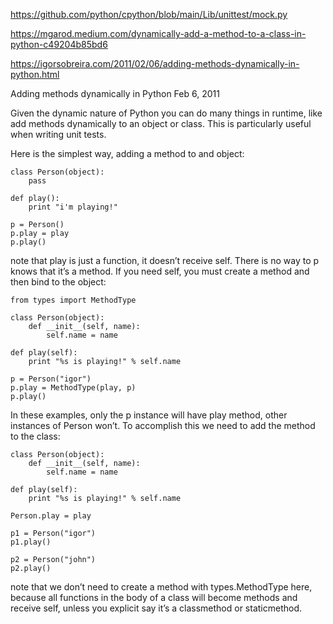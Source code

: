https://github.com/python/cpython/blob/main/Lib/unittest/mock.py


https://mgarod.medium.com/dynamically-add-a-method-to-a-class-in-python-c49204b85bd6


https://igorsobreira.com/2011/02/06/adding-methods-dynamically-in-python.html

Adding methods dynamically in Python
Feb 6, 2011

Given the dynamic nature of Python you can do many things in runtime, like add methods dynamically to an object or class. This is particularly useful when writing unit tests.

Here is the simplest way, adding a method to and object:
```
class Person(object):
    pass

def play():
    print "i'm playing!"

p = Person()
p.play = play
p.play()
```
note that play is just a function, it doesn’t receive self. There is no way to p knows that it’s a method. If you need self, you must create a method and then bind to the object:
```
from types import MethodType

class Person(object):
    def __init__(self, name):
        self.name = name

def play(self):
    print "%s is playing!" % self.name

p = Person("igor")
p.play = MethodType(play, p)
p.play()

```
In these examples, only the p instance will have play method, other instances of Person won’t. To accomplish this we need to add the method to the class:
```
class Person(object):
    def __init__(self, name):
        self.name = name

def play(self):
    print "%s is playing!" % self.name

Person.play = play

p1 = Person("igor")
p1.play()

p2 = Person("john")
p2.play()
```
note that we don’t need to create a method with types.MethodType here, because all functions in the body of a class will become methods and receive self, unless you explicit say it’s a classmethod or staticmethod.
